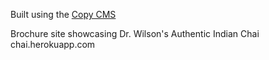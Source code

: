 Built using the [Copy CMS](https://github.com/javan/copy)

Brochure site showcasing Dr. Wilson's Authentic Indian Chai
chai.herokuapp.com
